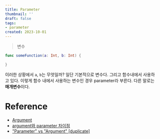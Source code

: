 ```yaml
---
title: Parameter
thumbnail: ''
draft: false
tags:
- parameter
created: 2023-10-01
---
```



 > 
 > 변수

````swift
func someFunction(a: Int, b: Int) {
    
}
````

이러한 상황에서 `a`, `b`는 무엇일까? 일단 기본적으로 변수다. 그리고 함수내에서 사용하고 있다. 이렇게 함수 내에서 사용하는 변수인 경우 parameter라 부른다. 다른 말로는 **매개변수**이다.

# Reference

* [Argument](Argument.md)
* [argument와 parameter 차이점](http://taewan.kim/tip/argument_parameter/)
* ["Parameter" vs "Argument" \[duplicate\]](https://stackoverflow.com/questions/1788923/parameter-vs-argument)
